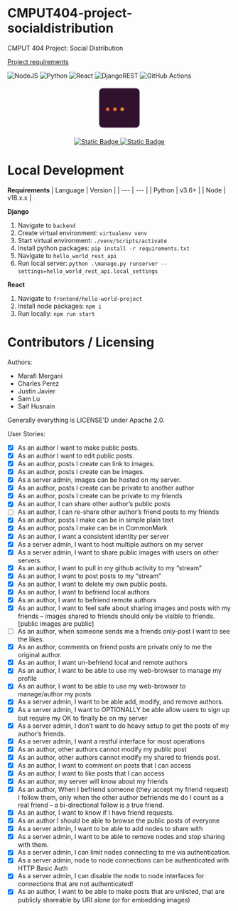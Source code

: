 CMPUT404-project-socialdistribution
===================================

CMPUT 404 Project: Social Distribution

[Project requirements](https://github.com/uofa-cmput404/project-socialdistribution/blob/master/project.org) 


![NodeJS](https://img.shields.io/badge/node.js-v18.x.x-6DA55F?style=for-the-badge&logo=node.js&logoColor=white)
![Python](https://img.shields.io/badge/python-v3.6+-3670A0?style=for-the-badge&logo=python&logoColor=ffdd54)
![React](https://img.shields.io/badge/react-%2320232a.svg?style=for-the-badge&logo=react&logoColor=%2361DAFB)
![DjangoREST](https://img.shields.io/badge/DJANGO-REST-ff1709?style=for-the-badge&logo=django&logoColor=white&color=ff1709&labelColor=gray)
![GitHub Actions](https://img.shields.io/badge/github%20actions-%232671E5.svg?style=for-the-badge&logo=githubactions&logoColor=white)



<p align="center">
<a href="https://cmput404-project-frontend-31e44b042044.herokuapp.com/">
<img height="100px" width="100px" src="./frontend/hello-world-project/public/favicon.svg" />
</a>
</p>

<div align="center">
    <span>
        <a href="https://cmput404-project-frontend-31e44b042044.herokuapp.com/">
        <img alt="Static Badge" src="https://img.shields.io/badge/OPEN%20APP-%23430098.svg?style=for-the-badge&logo=heroku&logoColor=white"/>
        </a>
    </span>
    <span>
        <a href="https://cmput404-project-backend-a299a47993fd.herokuapp.com/">
        <img alt="Static Badge" src="https://img.shields.io/badge/API%20DOCS-grey?style=for-the-badge&logo=swagger">
        </a>
    </span>
</div>



Local Development
===================

**Requirements**
| Language | Version |
| --- | --- |
| Python | v3.6+ |
| Node | v18.x.x |

**Django**
1. Navigate to `backend`
2. Create virtual environment: `virtualenv venv`
3. Start virtual environment: `./venv/Scripts/activate`
4. Install python packages: `pip install -r requirements.txt`
5. Navigate to `hello_world_rest_api`
5. Run local server: `python .\manage.py runserver --settings=hello_world_rest_api.local_settings`


**React**
1. Navigate to `frontend/hello-world-project`
2. Install node packages: `npm i`
3. Run locally: `npm run start`

Contributors / Licensing
========================

Authors:

* Marafi Mergani
* Charles Perez
* Justin Javier
* Sam Lu
* Saif Husnain

Generally everything is LICENSE'D under Apache 2.0.


User Stories:
- [x] As an author I want to make public posts.
- [x] As an author I want to edit public posts.
- [x] As an author, posts I create can link to images.
- [x] As an author, posts I create can be images.
- [x] As a server admin, images can be hosted on my server.
- [x] As an author, posts I create can be private to another author
- [x] As an author, posts I create can be private to my friends
- [x] As an author, I can share other author’s public posts
- [ ] As an author, I can re-share other author’s friend posts to my friends
- [x] As an author, posts I make can be in simple plain text
- [x] As an author, posts I make can be in CommonMark
- [x] As an author, I want a consistent identity per server
- [x] As a server admin, I want to host multiple authors on my server
- [x] As a server admin, I want to share public images with users on other servers.
- [x] As an author, I want to pull in my github activity to my “stream”
- [x] As an author, I want to post posts to my “stream”
- [x] As an author, I want to delete my own public posts.
- [x] As an author, I want to befriend local authors
- [x] As an author, I want to befriend remote authors
- [x] As an author, I want to feel safe about sharing images and posts with my friends – images shared to friends should only be visible to friends. [public images are public]
- [ ] As an author, when someone sends me a friends only-post I want to see the likes.
- [x] As an author, comments on friend posts are private only to me the original author.
- [x] As an author, I want un-befriend local and remote authors
- [x] As an author, I want to be able to use my web-browser to manage my profile
- [x] As an author, I want to be able to use my web-browser to manage/author my posts
- [x] As a server admin, I want to be able add, modify, and remove authors.
- [x] As a server admin, I want to OPTIONALLY be able allow users to sign up but require my OK to finally be on my server
- [x] As a server admin, I don’t want to do heavy setup to get the posts of my author’s friends.
- [x] As a server admin, I want a restful interface for most operations
- [x] As an author, other authors cannot modify my public post
- [x] As an author, other authors cannot modify my shared to friends post.
- [x] As an author, I want to comment on posts that I can access
- [x] As an author, I want to like posts that I can access
- [x] As an author, my server will know about my friends
- [x] As an author, When I befriend someone (they accept my friend request) I follow them, only when the other author befriends me do I count as a real friend – a bi-directional follow is a true friend.
- [x] As an author, I want to know if I have friend requests.
- [x] As an author I should be able to browse the public posts of everyone
- [x] As a server admin, I want to be able to add nodes to share with
- [x] As a server admin, I want to be able to remove nodes and stop sharing with them.
- [x] As a server admin, I can limit nodes connecting to me via authentication.
- [x] As a server admin, node to node connections can be authenticated with HTTP Basic Auth
- [x] As a server admin, I can disable the node to node interfaces for connections that are not authenticated!
- [x] As an author, I want to be able to make posts that are unlisted, that are publicly shareable by URI alone (or for embedding images)
